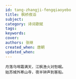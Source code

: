 ```yaml
---
id: tang-zhangji-fengqiaoyebo
title: 枫桥夜泊
subject: 
category: 诗词歌赋
tags: 
keywords: 
cover: 
authors: 张继
created_when: 唐朝
updated_when: 
---
```


```
月落乌啼霜满天，江枫渔火对愁眠。
姑苏城外寒山寺，夜半钟声到客船。
```
